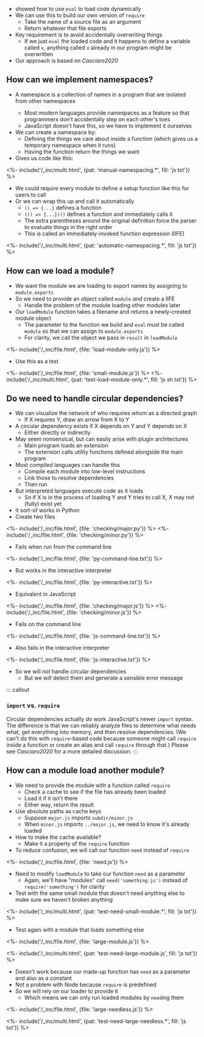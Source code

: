 ---
---

-   <xref key="file-interpolator"></xref> showed how to use `eval` to load code dynamically
-   We can use this to build our own version of `require`
    -   Take the name of a source file as an argument
    -   Return whatever that file exports
-   Key requirement is to avoid accidentally overwriting things
    -   If we just `eval` the loaded code and it happens to define a variable called `x`,
        anything called `x` already in our program might be overwritten
-   Our approach is based on <cite>Casciaro2020</cite>

## How can we implement namespaces?

-   A <g key="namespace">namespace</a> is a collection of names in a program that are isolated from other namespaces
    -   Most modern languages provide namespaces as a feature so that programmers don't accidentally step on each other's toes
    -   JavaScript doesn't have this, so we have to implement it ourselves
-   We can create a namespace by:
    -   Defining the things we care about inside a function (which gives us a temporary namespace when it runs)
    -   Having the function return the things we want
-   Gives us code like this:

<%- include('/_inc/multi.html', {pat: 'manual-namespacing.*', fill: 'js txt'}) %>

-   We could require every module to define a setup function like this for users to call
-   Or we can wrap this up and call it automatically
    -   `() => {...}` defines a function
    -   `(() => {...})()` defines a function and immediately calls it
    -   The extra parentheses around the original definition force the parser to evaluate things in the right order
    -   This is called an <g key="iife">immediately-invoked function expression</g> (IIFE)

<%- include('/_inc/multi.html', {pat: 'automatic-namespacing.*', fill: 'js txt'}) %>

## How can we load a module?

-   We want the module we are loading to export names by assigning to `module.exports`
-   So we need to provide an object called `module` *and* create a IIFE
    -   Handle the problem of the module loading other modules later
-   Our `loadModule` function takes a filename and returns a newly-created module object
    -   The parameter to the function we build and `eval` must be called `module` so that we can assign to `module.exports`
    -   For clarity, we call the object we pass in `result` in `loadModule`

<%- include('/_inc/file.html', {file: 'load-module-only.js'}) %>

-   Use this as a test

<%- include('/_inc/file.html', {file: 'small-module.js'}) %>
<%- include('/_inc/multi.html', {pat: 'test-load-module-only.*', fill: 'js sh txt'}) %>

## Do we need to handle circular dependencies?

-   We can visualize the network of who requires whom as a <g key="directed_graph">directed graph</g>
    -   If X requires Y, draw an arrow from X to Y
-   A <g key="circular_dependency">circular dependency</g> exists if X depends on Y and Y depends on X
    -   Either directly or indirectly
-   May seem nonsensical, but can easily arise with <g key="plugin_architecture">plugin architectures</g>
    -   Main program loads an extension
    -   The extension calls utility functions defined alongside the main program
-   Most <g key="compiled_language">compiled languages</g> can handle this
    -   Compile each module into low-level instructions
    -   <g key="link">Link</g> those to resolve dependencies
    -   Then run
-   But <g key="interpreted_language">interpreted languages</g> execute code as it loads
    -   So if X is in the process of loading Y and Y tries to call X,
        X may not (fully) exist yet
-   It sort-of works in Python
-   Create two files

<%- include('/_inc/file.html', {file: 'checking/major.py'}) %>
<%- include('/_inc/file.html', {file: 'checking/minor.py'}) %>

-   Fails when run from the command line

<%- include('/_inc/file.html', {file: 'py-command-line.txt'}) %>

-   But works in the interactive interpreter

<%- include('/_inc/file.html', {file: 'py-interactive.txt'}) %>

-   Equivalent in JavaScript

<%- include('/_inc/file.html', {file: 'checking/major.js'}) %>
<%- include('/_inc/file.html', {file: 'checking/minor.js'}) %>

-   Fails on the command line

<%- include('/_inc/file.html', {file: 'js-command-line.txt'}) %>

-   Also fails in the interactive interpreter

<%- include('/_inc/file.html', {file: 'js-interactive.txt'}) %>

-   So we will *not* handle circular dependencies
    -   But we *will* detect them and generate a sensible error message

::: callout
### `import` vs. `require`

Circular dependencies actually *do* work JavaScript's newer `import` syntax.
The difference is that we can reliably analyze files to determine what needs what,
get everything into memory,
and then resolve dependencies.
(We can't do this with `require`-based code
because someone might call `require` inside a function
or create an alias and call `require` through that.)
Please see <cite>Casciaro2020</cite> for a more detailed discussion.
:::

## How can a module load another module?

-   We need to provide the module with a function called `require`
    -   Check a cache to see if the file has already been loaded
    -   Load it if it isn't there
    -   Either way, return the result
-   Use absolute paths as cache keys
    -   Suppose `major.js` imports `subdir/minor.js`
    -   When `minor.js` imports `../major.js`, we need to know it's already loaded
-   How to make the cache available?
    -   Make it a property of the `require` function
-   To reduce confusion, we will call our function `need` instead of `require`

<%- include('/_inc/file.html', {file: 'need.js'}) %>

-   Need to modify `loadModule` to take our function `need` as a parameter
    -   Again, we'll have "modules" call `need('something.js')` instead of `require('something')` for clarity
-   Test with the same small module that doesn't need anything else to make sure we haven't broken anything

<%- include('/_inc/multi.html', {pat: 'test-need-small-module.*', fill: 'js txt'}) %>

-   Test again with a module that loads something else

<%- include('/_inc/file.html', {file: 'large-module.js'}) %>

<%- include('/_inc/multi.html', {pat: 'test-need-large-module.js', fill: 'js txt'}) %>

-   Doesn't work because our made-up function has `need` as a parameter and also as a constant
-   Not a problem with Node because `require` is predefined
-   So we will rely on our loader to provide it
    -   Which means we can only run loaded modules by `need`ing them

<%- include('/_inc/file.html', {file: 'large-needless.js'}) %>

<%- include('/_inc/multi.html', {pat: 'test-need-large-needless.*', fill: 'js txt'}) %>
